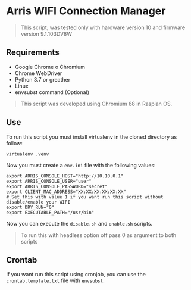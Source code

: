 # Arris WIFI Connection Manager

> This script, was tested only with hardware version 10 and firmware version 9.1.103DV8W

## Requirements

- Google Chrome o Chromium
- Chrome WebDriver
- Python 3.7 or greather
- Linux
- envsubst command (Optional)

> This script was developed using Chromium 88 in Raspian OS.

## Use

To run this script you must install virtualenv in the cloned directory as follow:

```shell
virtualenv .venv
```

Now you must create a `env.ini` file with the following values:

```shell
export ARRIS_CONSOLE_HOST="http://10.10.0.1"
export ARRIS_CONSOLE_USER="user"
export ARRIS_CONSOLE_PASSWORD="secret"
export CLIENT_MAC_ADDRESS="XX:XX:XX:XX:XX:XX"
# Set this with value 1 if you want run this script without disable/enable your WIFI
export DRY_RUN="0"
export EXECUTABLE_PATH="/usr/bin"
```

Now you can execute the `disable.sh` and `enable.sh` scripts.

> To run this with headless option off pass 0 as argument to both scripts

## Crontab

If you want run this script using cronjob, you can use the `crontab.template.txt` file with `envsubst`.